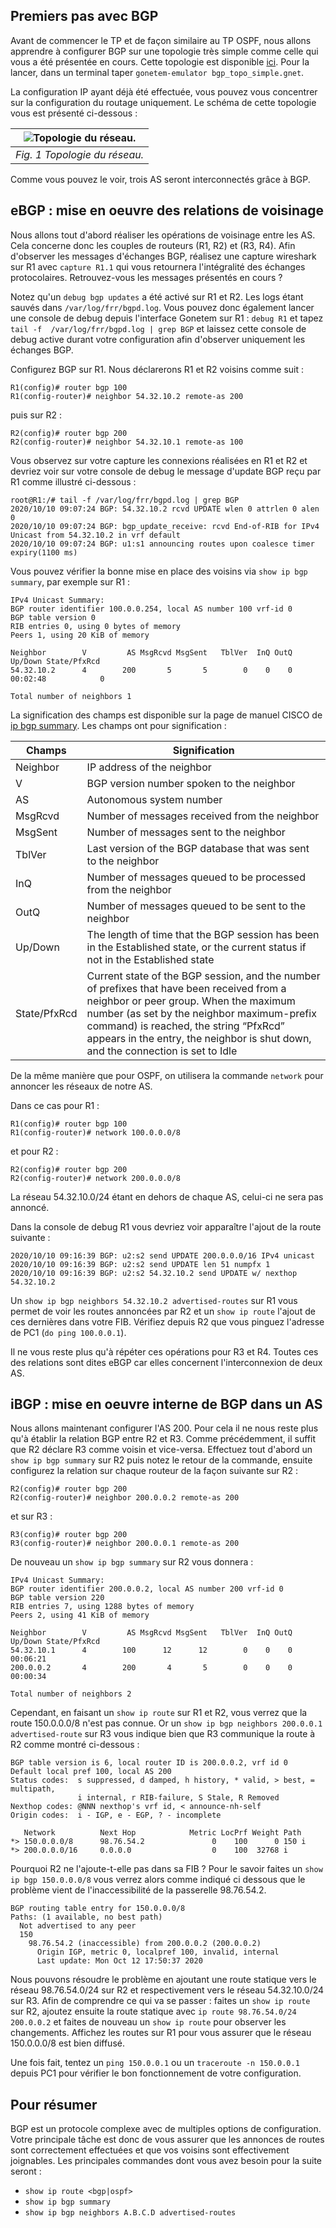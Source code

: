 ## Premiers pas avec BGP

Avant de commencer le TP et de façon similaire au TP OSPF, nous allons apprendre à configurer BGP sur une topologie très simple comme celle qui vous a été présentée en cours. Cette topologie est disponible [ici](bgp_topo_simple_v2.gnet). Pour la lancer, dans un terminal taper `gonetem-emulator bgp_topo_simple.gnet`.

La configuration IP ayant déjà été effectuée, vous pouvez vous concentrer sur la configuration du routage uniquement. Le schéma de cette topologie vous est présenté ci-dessous :

| ![Topologie du réseau.](topoBGPsimple_v2.png) |
| :----------------------------------------: |
|       *Fig. 1 Topologie du réseau.*        |


Comme vous pouvez le voir, trois AS seront interconnectés grâce à BGP.

## eBGP : mise en oeuvre des relations de voisinage

Nous allons tout d'abord réaliser les opérations de voisinage entre les AS. Cela concerne donc les couples de routeurs (R1, R2) et (R3, R4).  Afin d'observer les messages d'échanges BGP, réalisez une capture wireshark sur R1 avec `capture R1.1` qui vous retournera l'intégralité des échanges protocolaires. Retrouvez-vous les messages présentés en cours ?

Notez qu'un `debug bgp updates` a été activé sur R1 et R2. Les logs étant sauvés dans `/var/log/frr/bgpd.log`. Vous pouvez donc également lancer une console de debug depuis l'interface Gonetem sur R1 : `debug R1` et tapez `tail -f  /var/log/frr/bgpd.log | grep BGP` et laissez cette console de debug active durant votre configuration afin d'observer uniquement les échanges BGP.

Configurez BGP sur R1. Nous déclarerons R1 et R2 voisins comme suit :
```
R1(config)# router bgp 100
R1(config-router)# neighbor 54.32.10.2 remote-as 200
```
puis sur R2 :
```
R2(config)# router bgp 200
R2(config-router)# neighbor 54.32.10.1 remote-as 100
```
Vous observez sur votre capture les connexions réalisées en R1 et R2 et devriez voir sur votre console de debug le message d'update BGP reçu par R1 comme illustré ci-dessous :
```
root@R1:/# tail -f /var/log/frr/bgpd.log | grep BGP
2020/10/10 09:07:24 BGP: 54.32.10.2 rcvd UPDATE wlen 0 attrlen 0 alen 0
2020/10/10 09:07:24 BGP: bgp_update_receive: rcvd End-of-RIB for IPv4 Unicast from 54.32.10.2 in vrf default
2020/10/10 09:07:24 BGP: u1:s1 announcing routes upon coalesce timer expiry(1100 ms)
```

Vous pouvez vérifier la bonne mise en place des voisins via `show ip bgp summary`, par exemple sur R1 :

```
IPv4 Unicast Summary:
BGP router identifier 100.0.0.254, local AS number 100 vrf-id 0
BGP table version 0
RIB entries 0, using 0 bytes of memory
Peers 1, using 20 KiB of memory

Neighbor        V         AS MsgRcvd MsgSent   TblVer  InQ OutQ  Up/Down State/PfxRcd
54.32.10.2      4        200       5       5        0    0    0 00:02:48            0

Total number of neighbors 1
```
La signification des champs est disponible sur la page de manuel CISCO de [ip bgp summary](https://www.cisco.com/c/en/us/td/docs/ios-xml/ios/iproute_bgp/command/iproute_bgp-xe-3se-3850-cr-book/iproute_bgp-xe-3se-3850-cr-book_chapter_0100.html#wp1583714062). Les champs ont pour signification :

| Champs | Signification |
| ------------ | ---------------------------------------------------------------------------------------------------------------------------- |
| Neighbor | IP address of the neighbor |
| V | BGP version number spoken to the neighbor |
| AS | Autonomous system number |
| MsgRcvd | Number of messages received from the neighbor |
| MsgSent | Number of messages sent to the neighbor |
| TblVer | Last version of the BGP database that was sent to the neighbor |
| InQ | Number of messages queued to be processed from the neighbor |
| OutQ | Number of messages queued to be sent to the neighbor |
| Up/Down | The length of time that the BGP session has been in the Established state, or the current status if not in the Established state |
| State/PfxRcd | Current state of the BGP session, and the number of prefixes that have been received from a neighbor or peer group. When the maximum number (as set by the neighbor maximum-prefix command) is reached, the string “PfxRcd” appears in the entry, the neighbor is shut down, and the connection is set to Idle |


De la même manière que pour OSPF, on utilisera la commande `network` pour annoncer les réseaux de notre AS. 

Dans ce cas pour R1 :

```
R1(config)# router bgp 100
R1(config-router)# network 100.0.0.0/8
```
et pour R2 :
```
R2(config)# router bgp 200
R2(config-router)# network 200.0.0.0/8
```
La réseau 54.32.10.0/24 étant en dehors de chaque AS, celui-ci ne sera pas annoncé. 

Dans la console de debug R1 vous devriez voir apparaître l'ajout de la route suivante :

```
2020/10/10 09:16:39 BGP: u2:s2 send UPDATE 200.0.0.0/16 IPv4 unicast
2020/10/10 09:16:39 BGP: u2:s2 send UPDATE len 51 numpfx 1
2020/10/10 09:16:39 BGP: u2:s2 54.32.10.2 send UPDATE w/ nexthop 54.32.10.2
```
Un `show ip bgp neighbors 54.32.10.2 advertised-routes` sur R1 vous permet de voir les routes annoncées par R2 et un `show ip route` l'ajout de ces dernières dans votre FIB. Vérifiez depuis R2 que vous pinguez l'adresse de PC1 (`do ping 100.0.0.1`).

Il ne vous reste plus qu'à répéter ces opérations pour R3 et R4. Toutes ces des relations sont dites eBGP car elles concernent l'interconnexion de deux AS.

## iBGP : mise en oeuvre interne de BGP dans un AS

Nous allons maintenant configurer l'AS 200. Pour cela il ne nous reste plus qu'à établir la relation BGP entre R2 et R3. Comme précédemment, il suffit que R2 déclare R3 comme voisin et vice-versa. Effectuez tout d'abord un `show ip bgp summary` sur R2 puis notez le retour de la commande, ensuite configurez la relation sur chaque routeur de la façon suivante sur R2 :
```
R2(config)# router bgp 200
R2(config-router)# neighbor 200.0.0.2 remote-as 200
```
et sur R3 :
```
R3(config)# router bgp 200
R3(config-router)# neighbor 200.0.0.1 remote-as 200
```
De nouveau un `show ip bgp summary` sur R2 vous donnera :
```
IPv4 Unicast Summary:
BGP router identifier 200.0.0.2, local AS number 200 vrf-id 0
BGP table version 220
RIB entries 7, using 1288 bytes of memory
Peers 2, using 41 KiB of memory

Neighbor        V         AS MsgRcvd MsgSent   TblVer  InQ OutQ  Up/Down State/PfxRcd
54.32.10.1      4        100      12      12        0    0    0 00:06:21        
200.0.0.2       4        200       4       5        0    0    0 00:00:34   

Total number of neighbors 2
```

Cependant, en faisant un `show ip route` sur R1 et R2, vous verrez que la route 150.0.0.0/8 n'est pas connue. Or un `show ip bgp neighbors 200.0.0.1 advertised-route` sur R3 vous indique bien que R3 communique la route à R2 comme montré ci-dessous :
```
BGP table version is 6, local router ID is 200.0.0.2, vrf id 0
Default local pref 100, local AS 200
Status codes:  s suppressed, d damped, h history, * valid, > best, = multipath,
               i internal, r RIB-failure, S Stale, R Removed
Nexthop codes: @NNN nexthop's vrf id, < announce-nh-self
Origin codes:  i - IGP, e - EGP, ? - incomplete

   Network          Next Hop            Metric LocPrf Weight Path
*> 150.0.0.0/8      98.76.54.2               0    100      0 150 i
*> 200.0.0.0/16     0.0.0.0                  0    100  32768 i
```
Pourquoi R2 ne l'ajoute-t-elle pas dans sa FIB ? Pour le savoir faites un `show ip bgp 150.0.0.0/8` vous verrez alors comme indiqué ci dessous que le problème vient de l'inaccessibilité de la passerelle 98.76.54.2.
```
BGP routing table entry for 150.0.0.0/8
Paths: (1 available, no best path)
  Not advertised to any peer
  150
    98.76.54.2 (inaccessible) from 200.0.0.2 (200.0.0.2)
      Origin IGP, metric 0, localpref 100, invalid, internal
      Last update: Mon Oct 12 17:50:37 2020
```
Nous pouvons résoudre le problème en ajoutant une route statique vers le réseau 98.76.54.0/24 sur R2 et respectivement vers le réseau 54.32.10.0/24 sur R3. Afin de comprendre ce qui va se passer : faites un `show ip route` sur R2, ajoutez ensuite la route statique avec `ip route 98.76.54.0/24 200.0.0.2` et faites de nouveau un `show ip route` pour observer les changements. Affichez les routes sur R1 pour vous assurer que le réseau 150.0.0.0/8 est bien diffusé.

Une fois fait, tentez un `ping 150.0.0.1` ou un `traceroute -n 150.0.0.1` depuis PC1 pour vérifier le bon fonctionnement de votre configuration.

## Pour résumer

BGP est un protocole complexe avec de multiples options de configuration. Votre principale tâche est donc de vous assurer que les annonces de routes sont correctement effectuées et que vos voisins sont effectivement joignables. Les principales commandes dont vous avez besoin pour la suite seront :

* `show ip route <bgp|ospf>`
* `show ip bgp summary`
* `show ip bgp neighbors A.B.C.D advertised-routes` 
